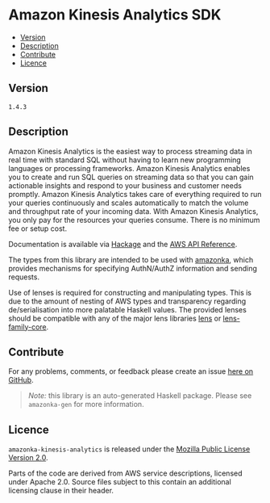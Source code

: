 # Amazon Kinesis Analytics SDK

* [Version](#version)
* [Description](#description)
* [Contribute](#contribute)
* [Licence](#licence)


## Version

`1.4.3`


## Description

Amazon Kinesis Analytics is the easiest way to process streaming data in real time with standard SQL without having to learn new programming languages or processing frameworks. Amazon Kinesis Analytics enables you to create and run SQL queries on streaming data so that you can gain actionable insights and respond to your business and customer needs promptly. Amazon Kinesis Analytics takes care of everything required to run your queries continuously and scales automatically to match the volume and throughput rate of your incoming data. With Amazon Kinesis Analytics, you only pay for the resources your queries consume. There is no minimum fee or setup cost.

Documentation is available via [Hackage](http://hackage.haskell.org/package/amazonka-kinesis-analytics)
and the [AWS API Reference](https://aws.amazon.com/documentation/).

The types from this library are intended to be used with [amazonka](http://hackage.haskell.org/package/amazonka),
which provides mechanisms for specifying AuthN/AuthZ information and sending requests.

Use of lenses is required for constructing and manipulating types.
This is due to the amount of nesting of AWS types and transparency regarding
de/serialisation into more palatable Haskell values.
The provided lenses should be compatible with any of the major lens libraries
[lens](http://hackage.haskell.org/package/lens) or [lens-family-core](http://hackage.haskell.org/package/lens-family-core).

## Contribute

For any problems, comments, or feedback please create an issue [here on GitHub](https://github.com/brendanhay/amazonka/issues).

> _Note:_ this library is an auto-generated Haskell package. Please see `amazonka-gen` for more information.


## Licence

`amazonka-kinesis-analytics` is released under the [Mozilla Public License Version 2.0](http://www.mozilla.org/MPL/).

Parts of the code are derived from AWS service descriptions, licensed under Apache 2.0.
Source files subject to this contain an additional licensing clause in their header.
